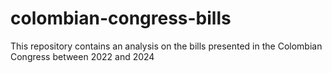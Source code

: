 # colombian-congress-bills
This repository contains an analysis on the bills presented in the Colombian Congress between 2022 and 2024
